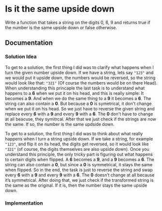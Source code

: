 # Is it the same upside down
Write a function that takes a string on the digits 0, 6, 9 and returns true if the number is the same upside down or false otherwise.


## Documentation

### Solution Idea
To get to a solution, the first thing I did was to clarify what happens when I turn the given number upside down. If we have a string, lets say `"123"` and we would put it upside down, the numbers would be reversed, so the string would look like that: `"321"` (Of course the numbers would be on there Head). When understanding this princaple the last task is to understand what happens to a **6** when we put it on his head, and this is really simple: It becomes a **9**. And when we do the same thing to a **9** it becomes a **6**. The string can also contain a **0**. But because a **0** is symetrical, it don't change when we put it on his head. So we just have to reverse the given string and replace every **6** with a **9** and every **9** with a **6**. The **0** don't have to change at all beacuse, they symitrcal. After that we just check if the strings are now the same. If so, the number is the same updside down. 

To get to a solution, the first thing I did was to think about what really happens when I turn a string upside down. If we take a string, for example `"123"`, and flip it on its head, the digits get reversed, so it would look like `"321"` (of course, the digits themselves are also upside down). Once you understand this principle, the only tricky part is figuring out what happens to certain digits when flipped. A **6** becomes a **9**, and a **9** becomes a **6**. The string can also contain a **0**, but since a **0** is symmetrical, it stays the same when flipped. So in the end, the task is just to reverse the string and swap every **6** with a **9** and every **9** with a **6**. The **0** doesn’t change at all because it’s symmetrical. After doing that, we just check if the transformed string is the same as the original. If it is, then the number stays the same upside down.


### Implementation